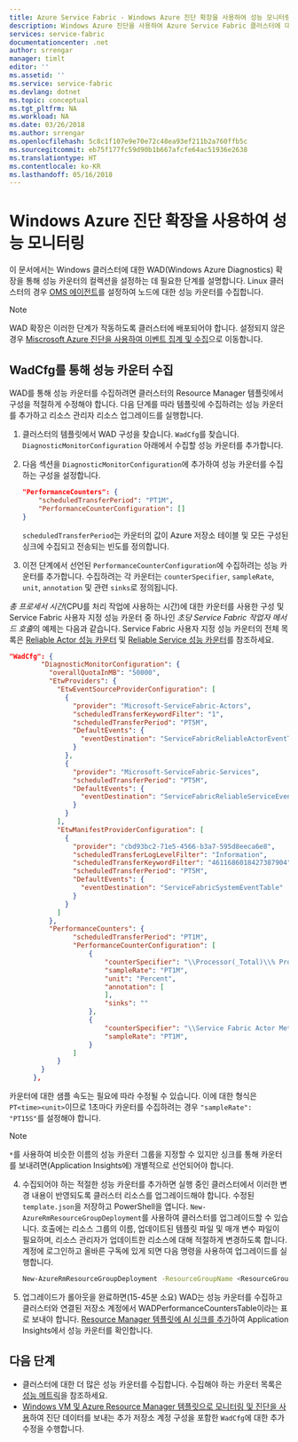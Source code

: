 ```yaml
---
title: Azure Service Fabric - Windows Azure 진단 확장을 사용하여 성능 모니터링 | Microsoft Docs
description: Windows Azure 진단을 사용하여 Azure Service Fabric 클러스터에 대한 성능 카운터를 수집합니다.
services: service-fabric
documentationcenter: .net
author: srrengar
manager: timlt
editor: ''
ms.assetid: ''
ms.service: service-fabric
ms.devlang: dotnet
ms.topic: conceptual
ms.tgt_pltfrm: NA
ms.workload: NA
ms.date: 03/26/2018
ms.author: srrengar
ms.openlocfilehash: 5c8c1f107e9e70e72c48ea93ef211b2a760ffb5c
ms.sourcegitcommit: eb75f177fc59d90b1b667afcfe64ac51936e2638
ms.translationtype: HT
ms.contentlocale: ko-KR
ms.lasthandoff: 05/16/2018
---
```

# <a name="performance-monitoring-with-the-windows-azure-diagnostics-extension"></a>Windows Azure 진단 확장을 사용하여 성능 모니터링

이 문서에서는 Windows 클러스터에 대한 WAD(Windows Azure Diagnostics) 확장을 통해 성능 카운터의 컬렉션을 설정하는 데 필요한 단계를 설명합니다. Linux 클러스터의 경우 [OMS 에이전트](service-fabric-diagnostics-oms-agent.md)를 설정하여 노드에 대한 성능 카운터를 수집합니다. 

 > [!NOTE]
> WAD 확장은 이러한 단계가 작동하도록 클러스터에 배포되어야 합니다. 설정되지 않은 경우 [Miscrosoft Azure 진단을 사용하여 이벤트 집계 및 수집](service-fabric-reliable-serviceremoting-diagnostics.md#list-of-performance-counters)으로 이동합니다.

## <a name="collect-performance-counters-via-the-wadcfg"></a>WadCfg를 통해 성능 카운터 수집

WAD를 통해 성능 카운터를 수집하려면 클러스터의 Resource Manager 템플릿에서 구성을 적절하게 수정해야 합니다. 다음 단계를 따라 템플릿에 수집하려는 성능 카운터를 추가하고 리소스 관리자 리소스 업그레이드를 실행합니다.

1. 클러스터의 템플릿에서 WAD 구성을 찾습니다. `WadCfg`를 찾습니다. `DiagnosticMonitorConfiguration` 아래에서 수집할 성능 카운터를 추가합니다.

2. 다음 섹션을 `DiagnosticMonitorConfiguration`에 추가하여 성능 카운터를 수집하는 구성을 설정합니다. 

    ```json
    "PerformanceCounters": {
        "scheduledTransferPeriod": "PT1M",
        "PerformanceCounterConfiguration": []
    }
    ```

    `scheduledTransferPeriod`는 카운터의 값이 Azure 저장소 테이블 및 모든 구성된 싱크에 수집되고 전송되는 빈도를 정의합니다. 

3. 이전 단계에서 선언된 `PerformanceCounterConfiguration`에 수집하려는 성능 카운터를 추가합니다. 수집하려는 각 카운터는 `counterSpecifier`, `sampleRate`, `unit`, `annotation` 및 관련 `sinks`로 정의됩니다.

*총 프로세서 시간*(CPU를 처리 작업에 사용하는 시간)에 대한 카운터를 사용한 구성 및 Service Fabric 사용자 지정 성능 카운터 중 하나인 *초당 Service Fabric 작업자 메서드 호출*의 예제는 다음과 같습니다. Service Fabric 사용자 지정 성능 카운터의 전체 목록은 [Reliable Actor 성능 카운터](service-fabric-reliable-actors-diagnostics.md#list-of-events-and-performance-counters) 및 [Reliable Service 성능 카운터](service-fabric-reliable-serviceremoting-diagnostics.md#list-of-performance-counters)를 참조하세요.

 ```json
 "WadCfg": {
         "DiagnosticMonitorConfiguration": {
           "overallQuotaInMB": "50000",
           "EtwProviders": {
             "EtwEventSourceProviderConfiguration": [
               {
                 "provider": "Microsoft-ServiceFabric-Actors",
                 "scheduledTransferKeywordFilter": "1",
                 "scheduledTransferPeriod": "PT5M",
                 "DefaultEvents": {
                   "eventDestination": "ServiceFabricReliableActorEventTable"
                 }
               },
               {
                 "provider": "Microsoft-ServiceFabric-Services",
                 "scheduledTransferPeriod": "PT5M",
                 "DefaultEvents": {
                   "eventDestination": "ServiceFabricReliableServiceEventTable"
                 }
               }
             ],
             "EtwManifestProviderConfiguration": [
               {
                 "provider": "cbd93bc2-71e5-4566-b3a7-595d8eeca6e8",
                 "scheduledTransferLogLevelFilter": "Information",
                 "scheduledTransferKeywordFilter": "4611686018427387904",
                 "scheduledTransferPeriod": "PT5M",
                 "DefaultEvents": {
                   "eventDestination": "ServiceFabricSystemEventTable"
                 }
               }
             ]
           },
           "PerformanceCounters": {
                 "scheduledTransferPeriod": "PT1M",
                 "PerformanceCounterConfiguration": [
                     {
                         "counterSpecifier": "\\Processor(_Total)\\% Processor Time",
                         "sampleRate": "PT1M",
                         "unit": "Percent",
                         "annotation": [
                         ],
                         "sinks": ""
                     },
                     {
                         "counterSpecifier": "\\Service Fabric Actor Method(*)\\Invocations/Sec",
                         "sampleRate": "PT1M",
                     }
                 ]
             }
         }
       },
  ```

 카운터에 대한 샘플 속도는 필요에 따라 수정될 수 있습니다. 이에 대한 형식은 `PT<time><unit>`이므로 1초마다 카운터를 수집하려는 경우 `"sampleRate": "PT15S"`를 설정해야 합니다.

 >[!NOTE]
 >`*`를 사용하여 비슷한 이름의 성능 카운터 그룹을 지정할 수 있지만 싱크를 통해 카운터를 보내려면(Application Insights에) 개별적으로 선언되어야 합니다. 

4. 수집되어야 하는 적절한 성능 카운터를 추가하면 실행 중인 클러스터에서 이러한 변경 내용이 반영되도록 클러스터 리소스를 업그레이드해야 합니다. 수정된 `template.json`을 저장하고 PowerShell을 엽니다. `New-AzureRmResourceGroupDeployment`를 사용하여 클러스터를 업그레이드할 수 있습니다. 호출에는 리소스 그룹의 이름, 업데이트된 템플릿 파일 및 매개 변수 파일이 필요하며, 리소스 관리자가 업데이트한 리소스에 대해 적절하게 변경하도록 합니다. 계정에 로그인하고 올바른 구독에 있게 되면 다음 명령을 사용하여 업그레이드를 실행합니다.

    ```sh
    New-AzureRmResourceGroupDeployment -ResourceGroupName <ResourceGroup> -TemplateFile <PathToTemplateFile> -TemplateParameterFile <PathToParametersFile> -Verbose
    ```

5. 업그레이드가 롤아웃을 완료하면(15-45분 소요) WAD는 성능 카운터를 수집하고 클러스터와 연결된 저장소 계정에서 WADPerformanceCountersTable이라는 표로 보내야 합니다. [Resource Manager 템플릿에 AI 싱크를 추가](service-fabric-diagnostics-event-analysis-appinsights.md#add-the-ai-sink-to-the-resource-manager-template)하여 Application Insights에서 성능 카운터를 확인합니다.

## <a name="next-steps"></a>다음 단계
* 클러스터에 대한 더 많은 성능 카운터를 수집합니다. 수집해야 하는 카운터 목록은 [성능 메트릭](service-fabric-diagnostics-event-generation-perf.md)을 참조하세요.
* [Windows VM 및 Azure Resource Manager 템플릿으로 모니터링 및 진단을 사용](../virtual-machines/windows/extensions-diagnostics-template.md)하여 진단 데이터를 보내는 추가 저장소 계정 구성을 포함한 `WadCfg`에 대한 추가 수정을 수행합니다.
